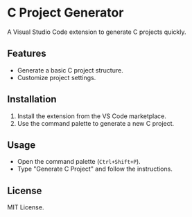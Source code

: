 # C Project Generator

A Visual Studio Code extension to generate C projects quickly.

## Features

- Generate a basic C project structure.
- Customize project settings.

## Installation

1. Install the extension from the VS Code marketplace.
2. Use the command palette to generate a new C project.

## Usage

- Open the command palette (`Ctrl+Shift+P`).
- Type "Generate C Project" and follow the instructions.

## License

MIT License.

